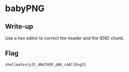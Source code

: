 # babyPNG

## Write-up

Use a hex editor to correct the header and the IEND chunk.

## Flag

`shellmates{y3t_4NoT4ER_pNG_c4AllEng3}`